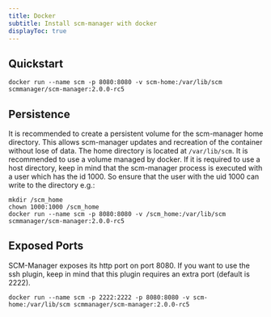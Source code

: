 ```yaml
---
title: Docker
subtitle: Install scm-manager with docker
displayToc: true
---
```


## Quickstart

```text
docker run --name scm -p 8080:8080 -v scm-home:/var/lib/scm scmmanager/scm-manager:2.0.0-rc5
```

## Persistence

It is recommended to create a persistent volume for the scm-manager home directory.
This allows scm-manager updates and recreation of the container without lose of data.
The home directory is located at `/var/lib/scm`.
It is recommended to use a volume managed by docker. 
If it is required to use a host directory, keep in mind that the scm-manager process is executed with a user which has the id 1000.
So ensure that the user with the uid 1000 can write to the directory e.g.:

```text
mkdir /scm_home
chown 1000:1000 /scm_home
docker run --name scm -p 8080:8080 -v /scm_home:/var/lib/scm scmmanager/scm-manager:2.0.0-rc5
```

## Exposed Ports

SCM-Manager exposes its http port on port 8080.
If you want to use the ssh plugin, keep in mind that this plugin requires an extra port (default is 2222).

```text
docker run --name scm -p 2222:2222 -p 8080:8080 -v scm-home:/var/lib/scm scmmanager/scm-manager:2.0.0-rc5
```
